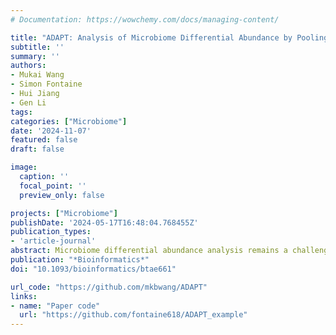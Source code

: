 ```yaml
---
# Documentation: https://wowchemy.com/docs/managing-content/

title: "ADAPT: Analysis of Microbiome Differential Abundance by Pooling Tobit Models"
subtitle: ''
summary: ''
authors:
- Mukai Wang
- Simon Fontaine
- Hui Jiang
- Gen Li
tags:
categories: ["Microbiome"]
date: '2024-11-07'
featured: false
draft: false

image:
  caption: ''
  focal_point: ''
  preview_only: false

projects: ["Microbiome"]
publishDate: '2024-05-17T16:48:04.768455Z'
publication_types:
- 'article-journal'
abstract: Microbiome differential abundance analysis remains a challenging problem despite multiple methods proposed in the literature. The excessive zeros and compositionality of metagenomics data are two main challenges for differential abundance analysis. We propose a novel method called “analysis of differential abundance by pooling Tobit models” (ADAPT) to overcome these two challenges. ADAPT uniquely treats zero counts as left-censored observations to facilitate computation and enhance interpretation. ADAPT also encompasses a theoretically justified way of selecting non-differentially abundant microbiome taxa as a reference for hypothesis testing. We generate synthetic data using independent simulation frameworks to show that ADAPT has more consistent false discovery rate control and higher statistical power than competitors. We use ADAPT to analyze 16S rRNA sequencing of saliva samples and shotgun metagenomics sequencing of plaque samples collected from infants in the COHRA2 study. The results provide novel insights into the association between the oral microbiome and early childhood dental caries.
publication: "*Bioinformatics*"
doi: "10.1093/bioinformatics/btae661"

url_code: "https://github.com/mkbwang/ADAPT"
links: 
- name: "Paper code"
  url: "https://github.com/fontaine618/ADAPT_example"
---
```


